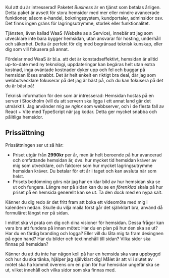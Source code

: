 Kul att du är intresserad! Paketet _Business_ är en tjänst som betalas årligen. Detta paket är avsett för stora hemsidor med mer eller mindre avancerade funktioner, såsom e-handel, bokningssystem, kundportaler, adminsidor osv. Det finns ingen gräns för lagringsutrymme, storlek eller funktionalitet.

Tjänsten, även kallad WaaS (Website as a Service), innebär att jag som utvecklare inte bara bygger hemsidan, utan ansvarar för hosting, underhåll och säkerhet. Detta är perfekt för dig med begränsad teknisk kunskap, eller dig som vill fokusera på annat.

Fördelar med WaaS är bl.a. att det är konstadseffektivt, hemsidan är alltid up-to-date med ny teknologi, uppdateringar kan begäras helt utan extra kostnad, inga oväntade kostnader dyker upp och fel och buggar på hemsidan löses snabbt. Det är helt enkelt en riktigt bra deal, där jag som webbutvecklare fokuserar på det jag är bäst på, och du kan fokusera på det du är bäst på!

Teknisk information för den som är intresserad: Hemsidan hostas på en server i Stockholm (vill du att servern ska ligga i ett annat land går det utmärkt!). Jag använder mig av _nginx_ som webbserver, och i de flesta fall av React + Vite med TypeScript när jag kodar. Detta ger mycket snabba och pålitliga hemsidor.

## Prissättning

Prissättningen ser ut så här:

- Priset utgår från **2990kr** per år, men är helt beroende på hur avancerad och omfattande hemsidan är, dvs. hur mycket tid hemsidan kräver av mig som utvecklare, och faktorer som hur mycket lagringsutrymme hemsidan kräver. Du betalar för ett år i taget och kan avsluta när som helst.
- Prisets bedömning görs när jag har en klar bild av hur hemsidan ska se ut och fungera. Längre ner på sidan kan du se en _förenklad_ skala på hur priset på en hemsida generellt kan se ut. Ta den dock med en nypa salt.

Känner du dig redo är det fritt fram att boka ett videomöte med mig i kalendern nedan. Skulle du vilja maila först går det självklart bra, använd då formuläret längst ner på sidan.

I mötet ska vi prata om dig och dina visioner för hemsidan. Dessa frågor kan vara bra att fundera på innan mötet: Har du en plan på hur den ska se ut? Har du en färdig branding och logga? Eller vill du låta mig ta fram desingnen på egen hand? Har du bilder och textinnehåll till sidan? Vilka sidor ska finnas på hemsidan?

Känner du att du inte har någon koll på hur en hemsida ska vara uppbyggd och hur du ska tänka, hjälper jag självklart dig! Målet är att vi i slutet av mötet ska ha kommit överens om en plan för hur hemsidan ungefär ska se ut, vilket innehåll och vilka sidor som ska finnas med.
